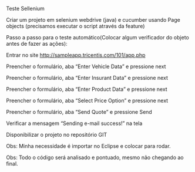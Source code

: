 Teste Sellenium

Criar um projeto em selenium webdrive (java)  e cucumber usando Page objects (precisamos executar o script através da feature)

Passo a passo para o teste automático(Colocar algum verificador do objeto antes de fazer as ações): 

Entrar no site http://sampleapp.tricentis.com/101/app.php

Preencher o formulário, aba “Enter Vehicle Data” e pressione next

Preencher o formulário, aba “Enter Insurant Data” e pressione next

Preencher o formulário, aba “Enter Product Data” e pressione next

Preencher o formulário, aba “Select Price Option” e pressione next

Preencher o formulário, aba “Send Quote” e pressione Send

Verificar a mensagem “Sending e-mail success!” na tela



Disponibilizar o projeto no repositório GIT 



Obs: Minha necessidade é importar no Eclipse e colocar para rodar.

Obs: Todo o código será analisado e pontuado, mesmo não chegando ao final. 